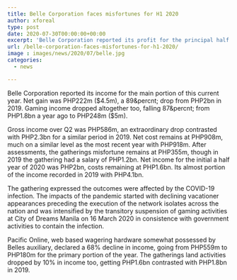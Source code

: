 ```yaml
---
title: Belle Corporation faces misfortunes for H1 2020
author: xforeal 
type: post
date: 2020-07-30T00:00:00+00:00
excerpt: 'Belle Corporation reported its profit for the principal half of this year '
url: /belle-corporation-faces-misfortunes-for-h1-2020/
image : images/news/2020/07/belle.jpg
categories:
  - news

---
```

<span data-contrast="auto">Belle Corporation reported its income for the main portion of this current year. Net gain was PHP222m ($4.5m), a 89&percnt; drop from PHP2bn in 2019. Gaming income dropped altogether too, falling 87&percnt; from PHP1.8bn a year ago to PHP248m ($5m). </span><span data-ccp-props='{"134233117":true,"134233118":true,"201341983":0,"335559739":200,"335559740":240}' />

<span data-contrast="auto">Gross income over Q2 was PHP586m, an extraordinary drop contrasted with PHP2.3bn for a similar period in 2019. Net cost remains at PHP908m, much on a similar level as the most recent year with PHP918m. After assessments, the gatherings misfortune remains at PHP355m, though in 2019 the gathering had a salary of PHP1.2bn. Net income for the initial a half year of 2020 was PHP2bn, costs remaining at PHP1.6bn. </span><span data-contrast="auto">Its </span><span data-contrast="auto">almost portion of the income recorded in 2019 with PHP4.1bn. </span><span data-ccp-props='{"134233117":true,"134233118":true,"201341983":0,"335559739":200,"335559740":240}' />

<span data-contrast="auto">The gathering expressed the outcomes were affected by the COVID-19 infection. The impacts of the pandemic started with declining vacationer appearances preceding the execution of the network isolates across the nation and was intensified by the transitory suspension of gaming activities at City of Dreams Manila on 16 March 2020 in consistence with government activities to contain the infection. </span><span data-ccp-props='{"134233117":true,"134233118":true,"201341983":0,"335559739":200,"335559740":240}' />

<span data-contrast="auto">Pacific Online, web based wagering hardware somewhat possessed by Belles auxiliary, declared a 68&percnt; decline in income, going from PHP559m to PHP180m for the primary portion of the year. The gatherings land activities dropped by 10&percnt; in income too, getting PHP1.6bn contrasted with PHP1.8bn in 2019. </span><span data-ccp-props='{"134233117":true,"134233118":true,"201341983":0,"335559739":200,"335559740":240}' />

<span data-ccp-props='{"201341983":0,"335559739":200,"335559740":276}' />